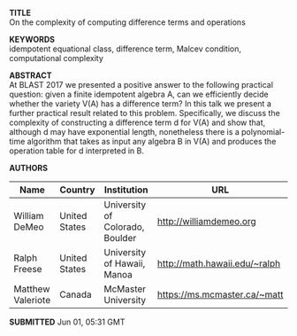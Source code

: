 **TITLE**  
On the complexity of computing difference terms and operations

**KEYWORDS**  
idempotent equational class, difference term, Malcev condition, computational complexity

**ABSTRACT**   
At BLAST 2017 we presented a positive answer to the following practical question: given a finite idempotent algebra A, can we efficiently decide whether the variety V(A) has a difference term? In this talk we present a further practical result related to this problem. Specifically, we discuss the complexity of constructing a difference term d for V(A) and show that, although d may have exponential length, nonetheless there is a polynomial-time algorithm that takes as input any algebra B in V(A) and produces the operation table for d interpreted in B.


**AUTHORS**

| Name | Country | Institution | URL |  
| --- | --- | --- | --- |  
| William DeMeo | United States | University of Colorado, Boulder |  http://williamdemeo.org |  
| Ralph Freese | United States | University of Hawaii, Manoa |  http://math.hawaii.edu/~ralph |  
| Matthew Valeriote | Canada | McMaster University | https://ms.mcmaster.ca/~matt |  

**SUBMITTED** Jun 01, 05:31 GMT  
